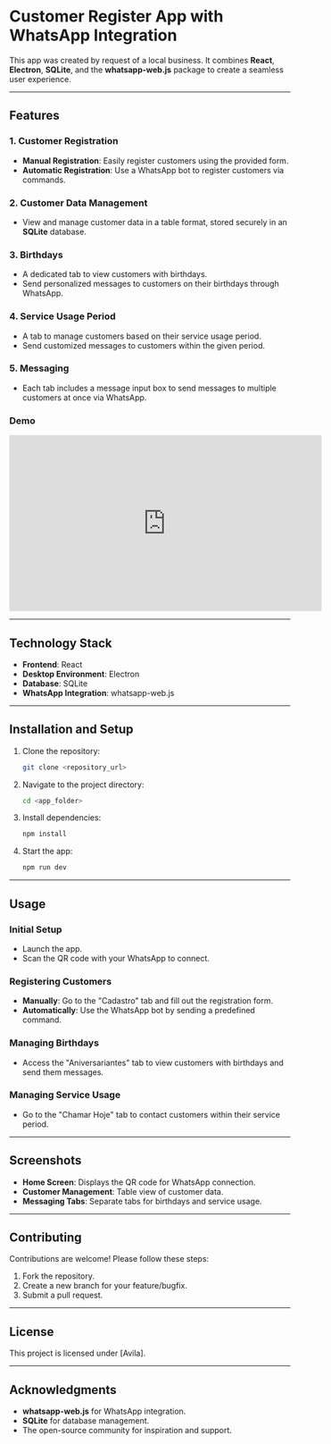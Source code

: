 # Customer Register App with WhatsApp Integration

This app was created by request of a local business. It combines **React**, **Electron**, **SQLite**, and the **whatsapp-web.js** package to create a seamless user experience.

---

## Features

### 1. Customer Registration
- **Manual Registration**: Easily register customers using the provided form.
- **Automatic Registration**: Use a WhatsApp bot to register customers via commands.

### 2. Customer Data Management
- View and manage customer data in a table format, stored securely in an **SQLite** database.

### 3. Birthdays
- A dedicated tab to view customers with birthdays.
- Send personalized messages to customers on their birthdays through WhatsApp.

### 4. Service Usage Period
- A tab to manage customers based on their service usage period.
- Send customized messages to customers within the given period.

### 5. Messaging
- Each tab includes a message input box to send messages to multiple customers at once via WhatsApp.

### Demo
<iframe width="560" height="315" src="https://www.youtube.com/embed//LMiCRc8WdLc" frameborder="0" allowfullscreen></iframe>

---

## Technology Stack

- **Frontend**: React
- **Desktop Environment**: Electron
- **Database**: SQLite
- **WhatsApp Integration**: whatsapp-web.js

---

## Installation and Setup

1. Clone the repository:
   ```bash
   git clone <repository_url>
   ```

2. Navigate to the project directory:
   ```bash
   cd <app_folder>
   ```

3. Install dependencies:
   ```bash
   npm install
   ```

4. Start the app:
   ```bash
   npm run dev
   ```

---

## Usage

### Initial Setup
- Launch the app.
- Scan the QR code with your WhatsApp to connect.

### Registering Customers
- **Manually**: Go to the "Cadastro" tab and fill out the registration form.
- **Automatically**: Use the WhatsApp bot by sending a predefined command.

### Managing Birthdays
- Access the "Aniversariantes" tab to view customers with birthdays and send them messages.

### Managing Service Usage
- Go to the "Chamar Hoje" tab to contact customers within their service period.

---

## Screenshots
- **Home Screen**: Displays the QR code for WhatsApp connection.
- **Customer Management**: Table view of customer data.
- **Messaging Tabs**: Separate tabs for birthdays and service usage.

---

## Contributing
Contributions are welcome! Please follow these steps:

1. Fork the repository.
2. Create a new branch for your feature/bugfix.
3. Submit a pull request.

---

## License
This project is licensed under [Avila].

---

## Acknowledgments
- **whatsapp-web.js** for WhatsApp integration.
- **SQLite** for database management.
- The open-source community for inspiration and support.




